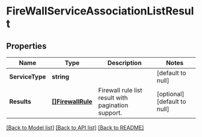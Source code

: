 # FireWallServiceAssociationListResult

## Properties
Name | Type | Description | Notes
------------ | ------------- | ------------- | -------------
**ServiceType** | **string** |  | [default to null]
**Results** | [**[]FirewallRule**](FirewallRule.md) | Firewall rule list result with pagination support. | [optional] [default to null]

[[Back to Model list]](../README.md#documentation-for-models) [[Back to API list]](../README.md#documentation-for-api-endpoints) [[Back to README]](../README.md)

